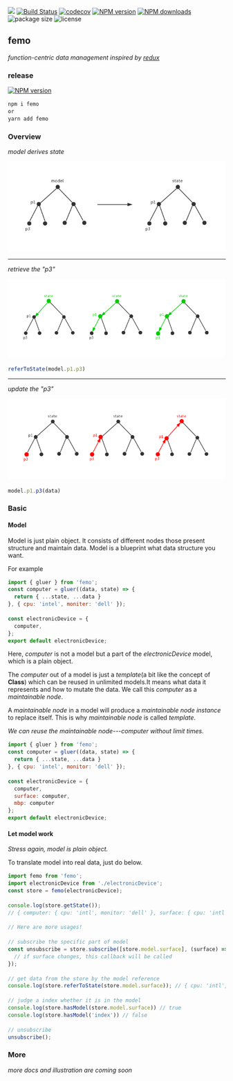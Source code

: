 <a href="https://996.icu"><img src="https://img.shields.io/badge/link-996.icu-red.svg"></a>
[![Build Status](https://travis-ci.com/ZhouYK/femo.svg?branch=master)](https://travis-ci.com/ZhouYK/femo)
[![codecov](https://codecov.io/gh/ZhouYK/femo/branch/master/graph/badge.svg)](https://codecov.io/gh/ZhouYK/femo)
[![NPM version](https://img.shields.io/npm/v/femo.svg?style=flat)](https://www.npmjs.com/package/femo)
[![NPM downloads](http://img.shields.io/npm/dm/femo.svg?style=flat)](https://www.npmjs.com/package/femo)
![package size](https://img.shields.io/bundlephobia/minzip/femo.svg?style=flat)
![license](https://img.shields.io/github/license/ZhouYK/glue-redux.svg)
## femo

*function-centric data management inspired by [redux](https://github.com/reduxjs/redux)*

### release
[![NPM version](https://img.shields.io/npm/v/femo.svg?style=flat)](https://www.npmjs.com/package/femo)

```bash
npm i femo
or
yarn add femo
```

### Overview

*model derives state*

![model](./assets/model.jpg)
___

*retrieve the "p3"*

![retrieve](./assets/retrieve.jpg)
```js
referToState(model.p1.p3)
```
___

*update the "p3"*

![update](./assets/update.jpg)

```js
model.p1.p3(data)
```
### Basic

#### Model

Model is just plain object. It consists of different nodes those present structure and maintain data.
Model is a blueprint what data structure you want.

For example
```js
import { gluer } from 'femo';
const computer = gluer((data, state) => {
  return { ...state, ...data }
}, { cpu: 'intel', moniter: 'dell' });

const electronicDevice = {
  computer,
};
export default electronicDevice;
```

Here, *computer* is not a model but a part of the *electronicDevice* model, which is a plain object.

The *computer* out of a model is just a *template*(a bit like the concept of **Class**) which can be reused in unlimited models.It means what data it represents and how to mutate the data.
We call this *computer* as a *maintainable node*.

A *maintainable node* in a model will produce a *maintainable node instance* to replace itself. This is why *maintainable node* is called *template*.

*We can reuse the *maintainable node---computer* without limit times.*

```js
import { gluer } from 'femo';
const computer = gluer((data, state) => {
  return { ...state, ...data }
}, { cpu: 'intel', monitor: 'dell' });

const electronicDevice = {
  computer,
  surface: computer,
  mbp: computer
};
export default electronicDevice;
```

#### Let model work

*Stress again, model is plain object.*

To translate model into real data, just do below.

```js
import femo from 'femo';
import electronicDevice from './electronicDevice';
const store = femo(electronicDevice);

console.log(store.getState());
// { computer: { cpu: 'intl', monitor: 'dell' }, surface: { cpu: 'intl', monitor: 'dell' }, mbp: { cpu: 'intl', monitor: 'dell' } }

// Here are more usages!

// subscribe the specific part of model
const unsubscribe = store.subscribe([store.model.surface], (surface) => {
  // if surface changes, this callback will be called
});

// get data from the store by the model reference
console.log(store.referToState(store.model.surface)); // { cpu: 'intl', monitor: 'dell' }

// judge a index whether it is in the model
console.log(store.hasModel(store.model.surface)) // true
console.log(store.hasModel('index')) // false

// unsubscribe
unsubscribe();
```

### More
*more docs and illustration are coming soon*
